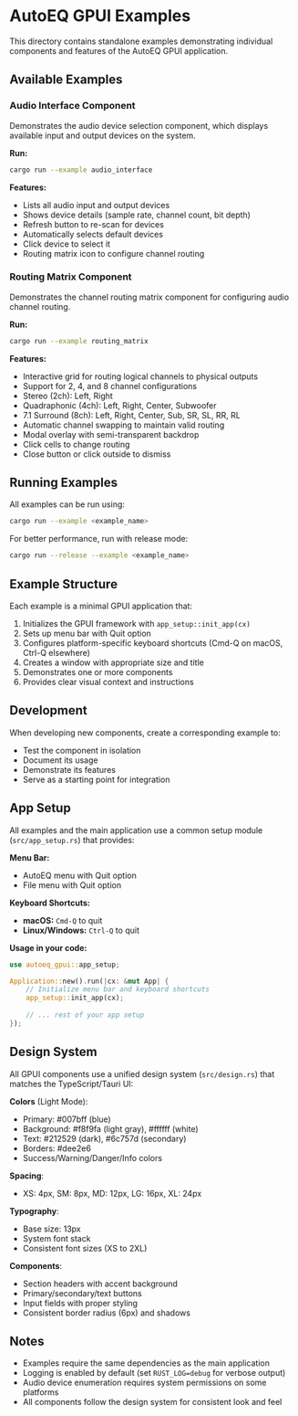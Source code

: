 # AutoEQ GPUI Examples

This directory contains standalone examples demonstrating individual components and features of the AutoEQ GPUI application.

## Available Examples

### Audio Interface Component

Demonstrates the audio device selection component, which displays available input and output devices on the system.

**Run:**
```bash
cargo run --example audio_interface
```

**Features:**
- Lists all audio input and output devices
- Shows device details (sample rate, channel count, bit depth)
- Refresh button to re-scan for devices
- Automatically selects default devices
- Click device to select it
- Routing matrix icon to configure channel routing

### Routing Matrix Component

Demonstrates the channel routing matrix component for configuring audio channel routing.

**Run:**
```bash
cargo run --example routing_matrix
```

**Features:**
- Interactive grid for routing logical channels to physical outputs
- Support for 2, 4, and 8 channel configurations
- Stereo (2ch): Left, Right
- Quadraphonic (4ch): Left, Right, Center, Subwoofer
- 7.1 Surround (8ch): Left, Right, Center, Sub, SR, SL, RR, RL
- Automatic channel swapping to maintain valid routing
- Modal overlay with semi-transparent backdrop
- Click cells to change routing
- Close button or click outside to dismiss

## Running Examples

All examples can be run using:
```bash
cargo run --example <example_name>
```

For better performance, run with release mode:
```bash
cargo run --release --example <example_name>
```

## Example Structure

Each example is a minimal GPUI application that:
1. Initializes the GPUI framework with `app_setup::init_app(cx)`
2. Sets up menu bar with Quit option
3. Configures platform-specific keyboard shortcuts (Cmd-Q on macOS, Ctrl-Q elsewhere)
4. Creates a window with appropriate size and title
5. Demonstrates one or more components
6. Provides clear visual context and instructions

## Development

When developing new components, create a corresponding example to:
- Test the component in isolation
- Document its usage
- Demonstrate its features
- Serve as a starting point for integration

## App Setup

All examples and the main application use a common setup module (`src/app_setup.rs`) that provides:

**Menu Bar:**
- AutoEQ menu with Quit option
- File menu with Quit option

**Keyboard Shortcuts:**
- **macOS:** `Cmd-Q` to quit
- **Linux/Windows:** `Ctrl-Q` to quit

**Usage in your code:**
```rust
use autoeq_gpui::app_setup;

Application::new().run(|cx: &mut App| {
    // Initialize menu bar and keyboard shortcuts
    app_setup::init_app(cx);
    
    // ... rest of your app setup
});
```

## Design System

All GPUI components use a unified design system (`src/design.rs`) that matches the TypeScript/Tauri UI:

**Colors** (Light Mode):
- Primary: #007bff (blue)
- Background: #f8f9fa (light gray), #ffffff (white)
- Text: #212529 (dark), #6c757d (secondary)
- Borders: #dee2e6
- Success/Warning/Danger/Info colors

**Spacing**:
- XS: 4px, SM: 8px, MD: 12px, LG: 16px, XL: 24px

**Typography**:
- Base size: 13px
- System font stack
- Consistent font sizes (XS to 2XL)

**Components**:
- Section headers with accent background
- Primary/secondary/text buttons
- Input fields with proper styling
- Consistent border radius (6px) and shadows

## Notes

- Examples require the same dependencies as the main application
- Logging is enabled by default (set `RUST_LOG=debug` for verbose output)
- Audio device enumeration requires system permissions on some platforms
- All components follow the design system for consistent look and feel

